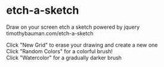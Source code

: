 # etch-a-sketch
Draw on your screen etch a sketch powered by jquery timothybauman.com/etch-a-sketch

Click "New Grid" to erase your drawing and create a new one <br>
Click "Random Colors" for a colorful brush!<br>
Click "Watercolor" for a gradually darker brush
